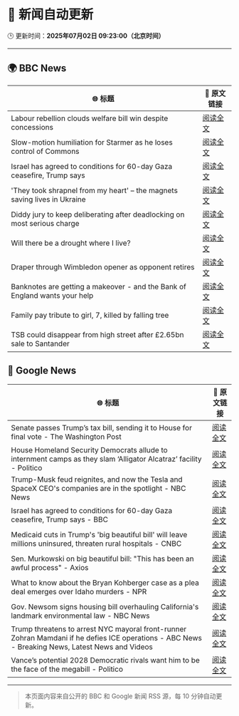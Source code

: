 # 🧠 新闻自动更新

🕒 更新时间：**2025年07月02日 09:23:00（北京时间）**

---

## 🌍 BBC News

| 🌐 标题 | 🔗 原文链接 |
|--------|-------------|
| Labour rebellion clouds welfare bill win despite concessions | [阅读全文](https://www.bbc.com/news/articles/cly8877x3z2o) |
| Slow-motion humiliation for Starmer as he loses control of Commons | [阅读全文](https://www.bbc.com/news/articles/czry6gv80mjo) |
| Israel has agreed to conditions for 60-day Gaza ceasefire, Trump says | [阅读全文](https://www.bbc.com/news/articles/cgkg4m0133po) |
| 'They took shrapnel from my heart' – the magnets saving lives in Ukraine | [阅读全文](https://www.bbc.com/news/articles/c1mgdendnv7o) |
| Diddy jury to keep deliberating after deadlocking on most serious charge | [阅读全文](https://www.bbc.com/news/articles/c20nn0p9xg2o) |
| Will there be a drought where I live? | [阅读全文](https://www.bbc.com/news/articles/crk661074ejo) |
| Draper through Wimbledon opener as opponent retires | [阅读全文](https://www.bbc.com/sport/tennis/articles/cx2jjzzrnjxo) |
| Banknotes are getting a makeover - and the Bank of England wants your help | [阅读全文](https://www.bbc.com/news/articles/cy4nn1d2vzxo) |
| Family pay tribute to girl, 7, killed by falling tree | [阅读全文](https://www.bbc.com/news/articles/c0k77m8r8n2o) |
| TSB could disappear from high street after £2.65bn sale to Santander | [阅读全文](https://www.bbc.com/news/articles/cdjxxvg3vpeo) |

## 📰 Google News

| 🌐 标题 | 🔗 原文链接 |
|--------|-------------|
| Senate passes Trump’s tax bill, sending it to House for final vote - The Washington Post | [阅读全文](https://news.google.com/rss/articles/CBMikgFBVV95cUxOb2MwREoybExNbkRuYTU1aU5LcE5HdlM2UzVmS2MydE05OF9ReDllaGxEaXFiaGtVNWV6amQtT25CMlRveW1nV1JQcklWYVJaQ1piVE9yd3ZtZnBQTWlOQ19qRTk2OUduWk5JcXNvWXkySGs0Zk0wQkJFU1JYbW1rZnRwcmhnTXVVXzg1a2t0c19ndw?oc=5) |
| House Homeland Security Democrats allude to internment camps as they slam ‘Alligator Alcatraz’ facility - Politico | [阅读全文](https://news.google.com/rss/articles/CBMiogFBVV95cUxQOG4zSU5xVUg0SHBlOFYxdjJYczJNOVRwM25jLWw4MGVRVFppazJTMFc3NWR2UWN1ek05cnlhVERRSFpsbC1XODBiYTMxNHlOWnZMelpsZF9QM1ByTFlXeGhaTkEwVnhHMDJDVzV0VE8wbE5HaTlFT1ZPUXE1ZENEMHh2dkZ5bE9odVZCQ1psQk5IMkVURWdSQXpTS2dKTF9TQUE?oc=5) |
| Trump-Musk feud reignites, and now the Tesla and SpaceX CEO's companies are in the spotlight - NBC News | [阅读全文](https://news.google.com/rss/articles/CBMiqgFBVV95cUxNWWRnQWFmcTVpc2xvSnNUa0pJRjVyelVHQTZrejhrOGRlYmxKUjdOZFBjVWFrenZOSW5PNUxfSl9CclRXYWZLSUtBMG5nRVd0ak5MVkhDa3NhMHY0TUpsTWVYWDcxeThycUNuYnd2VjVObmZodzh1bTBBZEZJcHlpb2FReW4xVzc4TkdrXzBwMUt2WUhGMmlFa3B2OF9RcUZZZnFOUHVNNEE5QdIBVkFVX3lxTE9WMDVwb3l2elpNZ1lzc2tGcmpNaTZtbUJTcDYxZDBQeXA1a2dGR3c4STZVdHN1QjA5THlOcTBBNkJrM0NYakNKaWxWc1drNTdSOWNJMVBB?oc=5) |
| Israel has agreed to conditions for 60-day Gaza ceasefire, Trump says - BBC | [阅读全文](https://news.google.com/rss/articles/CBMiWkFVX3lxTE12b01YMjhMTXA3ZjgxcTIxVi1USkZOR2hBbnBQdlhmN1lKTEZ0eW5iVWxtQWdUYVlJR3owSGVxa0lyREJfZEh6TlhPU2tWRkJpR19YOWQwc243d9IBX0FVX3lxTE44Qlh0UGlza0g5aV9EekVBRS0wSnBvTEtQUEM4UlJoRjBqNkR2TnN2RzlWSC03czJVYzliSzhFSEVaVlRCZGxkdTRmUWFuMlNVd3J2RUxwSHpmVW5vM1BJ?oc=5) |
| Medicaid cuts in Trump's 'big beautiful bill' will leave millions uninsured, threaten rural hospitals - CNBC | [阅读全文](https://news.google.com/rss/articles/CBMilwFBVV95cUxQNW5qM1pYNGRfVG1XVUlYMTVGak1za2VmZUtXUVljNWlldXBEbUgwWk4tZFVZckJZcGRCdE42bEQtdm5Sa0IxMmhyT1hrTXloRE9LVGRuT2hSUmo4cDlxTC1Zd2xPZFhhc1dINGVHV2FFbTI5TUpCZUhJcmVXVVdYSkY5cjNSUm9kWk1jX1hQY25HMG5lYUdv0gGcAUFVX3lxTE9rVjRmR1ExcHBpdUhiZHZqTFZKcEpoNFpPV2dpTXdxYXJmNjlSVldETS1IRkFsY1VSaVpWZTlEWjdwUFlqMGdISWxOdEtscjdVMndSbU9NYWtKN1I2OHJJWGozUHFrekM0Z1BjZk81MHU3NFNHeEl6cFRjRWttLVZDZFJCRUs4NTdRWk9qc0ZsR1BNM1owR0pzOHpFWQ?oc=5) |
| Sen. Murkowski on big beautiful bill: "This has been an awful process" - Axios | [阅读全文](https://news.google.com/rss/articles/CBMigAFBVV95cUxNdlNtaHo5SnFrUDZIektJcW1URUlOalRDMV9jNzVNeEgzYmxsVUlkaWV1N2ZpLWR2NWlWb0c2NEZBeWJIZUpUbGh5cXpWZHNQcFdzb3ZNdDhoWGpra1F6MTc0Q3dhZVVpUnk2OGItVUJ6RHZaeExNZUpSbVBjVGZVaQ?oc=5) |
| What to know about the Bryan Kohberger case as a plea deal emerges over Idaho murders - NPR | [阅读全文](https://news.google.com/rss/articles/CBMiogFBVV95cUxQYkdnMldTY0RKZUgxV2t1RDBUQmZiVHRNZUdzTUF6QWZUNnkyeXNSV0lKOFlRWmtZMnhLNmJ2QUUxSWFudjFvV1JzYjF6Z1RSRHlhSGpHLWNNaHRWZEJ3b0FqYjJjMm1DZU1iYTR1X05oTENxTzYzdzhRXy1qRXJhNmlFWUpJOFFyLXF1SU8ySHFyVHhZbEdGVDNDdEF6ZmNkS2c?oc=5) |
| Gov. Newsom signs housing bill overhauling California's landmark environmental law - NBC News | [阅读全文](https://news.google.com/rss/articles/CBMitAFBVV95cUxNbWkyYVY1Z2V6Zmg5RGV3ZUo4cDFnWm1kUEF6NGFJOEtEQ3dMOG9LMDZDUUMzdEZxVjVVbkMxTmxNaTdkZ1h3MWZlM1g3SmlPaFhuX2JFYTRaUFAtZHFpQndqNU5PNk5UYnBFWnNaeGNlS3lJRUIxRTNMSWQ3VjZIWHE3TmQ4QVhDUmtjanc5R2JNTjV2U3VkX2VUbmh0TE80R0tJUTZKSE0zV3RUMzZuWWhaemw?oc=5) |
| Trump threatens to arrest NYC mayoral front-runner Zohran Mamdani if he defies ICE operations - ABC News - Breaking News, Latest News and Videos | [阅读全文](https://news.google.com/rss/articles/CBMikwFBVV95cUxQOU9ZY3hSUmtnYnJ4ZkNFMFgzVWZYVloySDhaRFVtbmFOTEYxNjc5MmFWdHYxN1pibDRqYmNpdWx0b2VCa0xROW1NVUhmeTdlMHl3NU9HZUx3WGNSUEhfWmMyWWhYVXQ2SEZEWWV2RmhBR0w2enFLc29uVEdaSWZJUTAyTFRjdmNEdUJTUFVlZWhyNlU?oc=5) |
| Vance’s potential 2028 Democratic rivals want him to be the face of the megabill - Politico | [阅读全文](https://news.google.com/rss/articles/CBMiiwFBVV95cUxPNTNMYk9vMDl1emlHdndmaTJOWTh3em9Xc2lGcEgxVUR1SWJfZVQzYzh0aVdvZ1hkQXpqS0xDSFp6TV9JbWMwMXpRVXpWUExCUUhoRU55Tld2RFZNakR4bXh1WUZ2WFY0a1E0bnVvSE84NzdyczFXQWNyd0prZWxqNzJmTHR2MWRfd3Nr?oc=5) |

---
> 本页面内容来自公开的 BBC 和 Google 新闻 RSS 源，每 10 分钟自动更新。